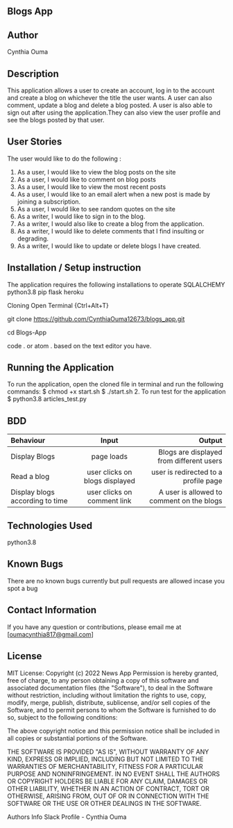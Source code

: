 ## Blogs App

## Author
Cynthia Ouma

## Description
This application allows a user to create an account, log in to the account and create a blog on whichever the title the user wants. A user can also comment, update  a blog and delete a blog posted. A user is also able to sign out after using the application.They can also view the user profile and see the blogs posted by that user.

## User Stories
The user would like to do the following :

1. As a user, I would like to view the blog posts on the site
2. As a user, I would like to comment on blog posts
3. As a user, I would like to view the most recent posts
4. As a user, I would like to an email alert when a new post is made by joining a subscription.
5. As a user, I would like to see random quotes on the site
6. As a writer, I would like to sign in to the blog.
7. As a writer, I would also like to create a blog from the application.
8. As a writer, I would like to delete comments that I find insulting or degrading.
9. As a writer, I would like to update or delete blogs I have created.

## Installation / Setup instruction
The application requires the following installations to operate
SQLALCHEMY
python3.8 
pip 
flask
heroku

Cloning
Open Terminal {Ctrl+Alt+T}

git clone https://github.com/CynthiaOuma12673/blogs_app.git

cd Blogs-App

code . or atom . based on the text editor you have.

## Running the Application
To run the application, open the cloned file in terminal and run the following commands:
$ chmod +x start.sh $ ./start.sh 2. To run test for the application $ python3.8 articles_test.py

## BDD

| Behaviour | Input | Output |
| :---------------- | :---------------: | ------------------: |
| Display Blogs | page loads | Blogs are displayed from different users|
| Read a blog  | user clicks on blogs displayed | user is redirected to  a profile page|
| Display blogs according to time | user clicks on comment link | A user is allowed to comment on the blogs |

## Technologies Used
python3.8

## Known Bugs
There are no known bugs currently but pull requests are allowed incase you spot a bug

## Contact Information
If you have any question or contributions, please email me at [oumacynthia817@gmail.com]

## License
MIT License: Copyright (c) 2022 News App Permission is hereby granted, free of charge, to any person obtaining a copy of this software and associated documentation files (the "Software"), to deal in the Software without restriction, including without limitation the rights to use, copy, modify, merge, publish, distribute, sublicense, and/or sell copies of the Software, and to permit persons to whom the Software is furnished to do so, subject to the following conditions:

The above copyright notice and this permission notice shall be included in all copies or substantial portions of the Software.

THE SOFTWARE IS PROVIDED "AS IS", WITHOUT WARRANTY OF ANY KIND, EXPRESS OR IMPLIED, INCLUDING BUT NOT LIMITED TO THE WARRANTIES OF MERCHANTABILITY, FITNESS FOR A PARTICULAR PURPOSE AND NONINFRINGEMENT. IN NO EVENT SHALL THE AUTHORS OR COPYRIGHT HOLDERS BE LIABLE FOR ANY CLAIM, DAMAGES OR OTHER LIABILITY, WHETHER IN AN ACTION OF CONTRACT, TORT OR OTHERWISE, ARISING FROM, OUT OF OR IN CONNECTION WITH THE SOFTWARE OR THE USE OR OTHER DEALINGS IN THE SOFTWARE.

Authors Info Slack Profile - Cynthia Ouma